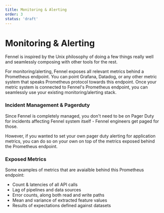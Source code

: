 ```yaml
---
title: Monitoring & Alerting
order: 3
status: 'draft'
---
```


# Monitoring & Alerting

Fennel is inspired by the Unix philosophy of doing a few things
really well and seamlessly composing with other tools for the rest.

For monitoring/alerting, Fennel exposes all relevant metrics behind a Prometheus 
endpoint. You can point Grafana, Datadog, or any other metric system that speaks
Prometheus protocol towards this endpoint. Once your metric system is 
connected to Fennel's Prometheus endpoint, you can seamlessly use your existing 
monitoring/alerting stack. 

### Incident Management & Pagerduty
Since Fennel is completely managed, you don't need to be on Pager Duty for incidents
affecting Fennel system itself - Fennel engineers get paged for those. 

However, if you wanted to set your own pager duty alerting for application metrics, 
you can do so on your own on top of the metrics exposed behind the Prometheus 
endpoint.


### Exposed Metrics

Some examples of metrics that are avaialble behind this Prometheus endpoint:
- Count & latencies of all API calls
- Lag of pipelines and data sources
- Error counts, along both read and write paths
- Mean and variance of extracted feature values
- Results of expectations defined against datasets
